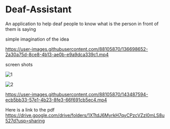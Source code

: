 # Deaf-Assistant
An application to help deaf people to know what is the person in front of them is saying 

simple imagination of the idea 

https://user-images.githubusercontent.com/88105870/136698652-2a30a75d-8ce8-4b13-ae0b-e9a9dca339c1.mp4



screen shots 

![1](https://user-images.githubusercontent.com/88105870/136697823-bb42ae1f-5b38-4677-905b-45a44d381563.jpg)

![2](https://user-images.githubusercontent.com/88105870/136697832-569d5a71-d101-4c42-a019-f6028c9ba68e.jpg)


https://user-images.githubusercontent.com/88105870/143487594-ecb5bb33-57e1-4b23-8fe3-66f691cb5ec4.mp4


Here is a link to the pdf 
https://drive.google.com/drive/folders/1XTtdJ6MyrkH7qyCPzcVZzI0mLS8u527d?usp=sharing
